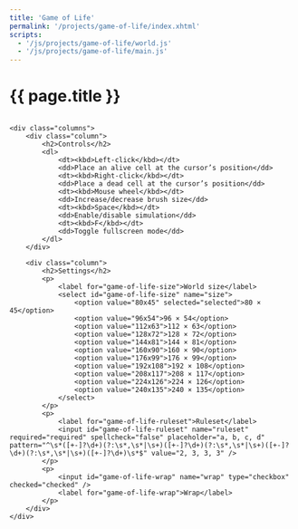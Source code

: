 ```yaml
---
title: 'Game of Life'
permalink: '/projects/game-of-life/index.xhtml'
scripts:
  - '/js/projects/game-of-life/world.js'
  - '/js/projects/game-of-life/main.js'
---
```


# {{ page.title }} #
<form id="game-of-life">
	<output class="bordered" style="display: block;">
		<canvas id="game-of-life-canvas"></canvas>
	</output>

	<div class="columns">
		<div class="column">
			<h2>Controls</h2>
			<dl>
				<dt><kbd>Left-click</kbd></dt>
				<dd>Place an alive cell at the cursor’s position</dd>
				<dt><kbd>Right-click</kbd></dt>
				<dd>Place a dead cell at the cursor’s position</dd>
				<dt><kbd>Mouse wheel</kbd></dt>
				<dd>Increase/decrease brush size</dd>
				<dt><kbd>Space</kbd></dt>
				<dd>Enable/disable simulation</dd>
				<dt><kbd>F</kbd></dt>
				<dd>Toggle fullscreen mode</dd>
			</dl>
		</div>

		<div class="column">
			<h2>Settings</h2>
			<p>
				<label for="game-of-life-size">World size</label>
				<select id="game-of-life-size" name="size">
					<option value="80x45" selected="selected">80 × 45</option>
					<option value="96x54">96 × 54</option>
					<option value="112x63">112 × 63</option>
					<option value="128x72">128 × 72</option>
					<option value="144x81">144 × 81</option>
					<option value="160x90">160 × 90</option>
					<option value="176x99">176 × 99</option>
					<option value="192x108">192 × 108</option>
					<option value="208x117">208 × 117</option>
					<option value="224x126">224 × 126</option>
					<option value="240x135">240 × 135</option>
				</select>
			</p>
			<p>
				<label for="game-of-life-ruleset">Ruleset</label>
				<input id="game-of-life-ruleset" name="ruleset" required="required" spellcheck="false" placeholder="a, b, c, d" pattern="^\s*([+-]?\d+)(?:\s*,\s*|\s+)([+-]?\d+)(?:\s*,\s*|\s+)([+-]?\d+)(?:\s*,\s*|\s+)([+-]?\d+)\s*$" value="2, 3, 3, 3" />
			</p>
			<p>
				<input id="game-of-life-wrap" name="wrap" type="checkbox" checked="checked" />
				<label for="game-of-life-wrap">Wrap</label>
			</p>
		</div>
	</div>
</form>